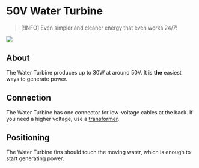 # 50V Water Turbine

> [!INFO]
> Even simpler and cleaner energy that even works 24/7!

<img src="/50v-water-turbine/water-turbine.png" class="rounded" />

## About

The Water Turbine produces up to 30W at around 50V. It is **the** easiest ways to generate power.

## Connection

The Water Turbine has one connector for low-voltage cables at the back. If you need a higher voltage, use a [transformer](/1-beginner/transformers.md).

## Positioning

The Water Turbine fins should touch the moving water, which is enough to start generating power.
